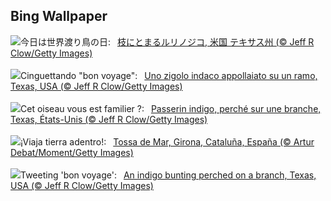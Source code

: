 ## Bing Wallpaper
![](https://www.bing.com/th?id=OHR.TexasIndigoBunting_JA-JP9651791616_UHD.jpg&w=1000)今日は世界渡り鳥の日:&nbsp;&ensp;[枝にとまるルリノジコ, 米国 テキサス州 (© Jeff R Clow/Getty Images)](https://www.bing.com/th?id=OHR.TexasIndigoBunting_JA-JP9651791616_UHD.jpg)
<br><br/>
![](https://www.bing.com/th?id=OHR.TexasIndigoBunting_IT-IT9364925475_UHD.jpg&w=1000)Cinguettando "bon voyage":&nbsp;&ensp;[Uno zigolo indaco appollaiato su un ramo, Texas, USA (© Jeff R Clow/Getty Images)](https://www.bing.com/th?id=OHR.TexasIndigoBunting_IT-IT9364925475_UHD.jpg)
<br><br/>
![](https://www.bing.com/th?id=OHR.TexasIndigoBunting_FR-FR9846433348_UHD.jpg&w=1000)Cet oiseau vous est familier ?:&nbsp;&ensp;[Passerin indigo, perché sur une branche, Texas, États-Unis (© Jeff R Clow/Getty Images)](https://www.bing.com/th?id=OHR.TexasIndigoBunting_FR-FR9846433348_UHD.jpg)
<br><br/>
![](https://www.bing.com/th?id=OHR.GironaForest_ES-ES1227964184_UHD.jpg&w=1000)¡Viaja tierra adentro!:&nbsp;&ensp;[Tossa de Mar, Girona, Cataluña, España (© Artur Debat/Moment/Getty Images)](https://www.bing.com/th?id=OHR.GironaForest_ES-ES1227964184_UHD.jpg)
<br><br/>
![](https://www.bing.com/th?id=OHR.TexasIndigoBunting_EN-GB6986084120_UHD.jpg&w=1000)Tweeting 'bon voyage':&nbsp;&ensp;[An indigo bunting perched on a branch, Texas, USA (© Jeff R Clow/Getty Images)](https://www.bing.com/th?id=OHR.TexasIndigoBunting_EN-GB6986084120_UHD.jpg)
<br><br/>

